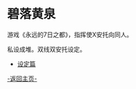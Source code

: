 ﻿# 碧落黄泉
	
游戏《永远的7日之都》，指挥使X安托向同人。

私设成堆。双线双安托设定。
	
	
+ [设定篇](BiLuoHuangQuan.md)


[-返回主页-](../../README.md)
